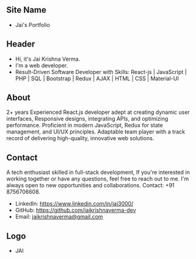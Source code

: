 ## Site Name
- Jai's Portfolio

## Header
- Hi, it's Jai Krishna Verma. 
- I'm a web developer.
- Result-Driven Software Developer with Skills: React-js | JavaScript | PHP | SQL | Bootstrap | Redux | AJAX | HTML | CSS | Material-UI


## About
 2+ years Experienced React.js developer adept at creating dynamic user interfaces, Responsive designs, integrating APIs, and optimizing performance. Proficient in modern JavaScript, Redux for state management, and UI/UX principles. Adaptable team player with a track record of delivering high-quality, innovative web solutions.

## Contact
A tech enthusiast skilled in full-stack development, If you're interested in working together or have any questions, feel free to reach out to me. I'm always open to new opportunities and collaborations. Contact: +91 8756706608.
- LinkedIn: https://www.linkedin.com/in/jai3000/
- GitHub: https://github.com/jaikrishnaverma-dev
- Email: jaikrishnaverma@gmail.com

## Logo
- JAI
